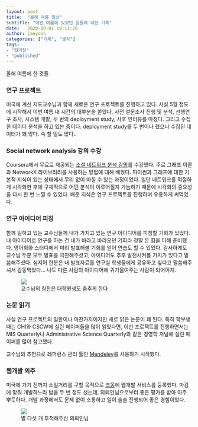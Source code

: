```yaml
---
layout: post
title:  "올해 여름 일상"
subtitle: "이번 여름에 있었던 일들에 대한 기록"
date:   2020-09-01 19:11:20
author: jaeyoon
categories: ["기록", "생각"]
tags:
- "일기장"
- "published"
---
```




올해 여름에 한 것들.

### 연구 프로젝트

미국에 계신 지도교수님과 함께 새로운 연구 프로젝트를 진행하고 있다. 사실 5월 정도에 시작해서 이번 여름 내 시간의 대부분을 쏟았다. 사전 설문조사 진행 및 분석, 선행연구 조사, 시스템 개발, 두 번의 deployment study, 사후 인터뷰를 마쳤다. 그리고 수집한 데이터 분석을 하고 있는 중이다. deployment study를 두 번이나 했으니 수집된 데이터가 꽤 많다. 즉 할 일도 많다..

### Social network analysis 강의 수강

Coursera에서 무료로 제공되는 [소셜 네트워크 분석 강의](https://www.coursera.org/learn/python-social-network-analysis)를 수강했다. 주로 그래프 이론과 NetworkX 라이브러리를 사용하는 방법에 대해 배웠다. 파이썬과 그래프에 대한 기본적 지식이 있는 상태에서 무리 없이 마칠 수 있는 과정이었다. 일단 네트워크를 적절하게 시각화한 후에 구체적으로 어떤 분석이 이루어질지 가늠하기 때문에 시각화의 중요성을 다시 한 번 느낄 수 있었다. 배운 지식은 연구 프로젝트를 진행하며 유용하게 써먹었다.

### 연구 아이디어 피칭

함께 일하고 있는 교수님들께 내가 가지고 있는 연구 아이디어를 피칭할 기회가 있었다. 내 아이디어로 연구를 하는 건 내가 바라고 바라오던 기회라 정말 온 힘을 다해 준비했다. 영어회화 스터디에서 미리 발표해볼 기회를 얻어 연습도 할 수 있었다. 감사하게도 교수님 두분 모두 발표를 극찬해주셨고, 아이디어도 추후 발전시켜볼 가치가 있다고 말씀해주셨다. 심지어 한분은 내 발표자료를 연구실 학생들에게 공유하고 싶다고 말씀해주셔서 감동먹었다... 나도 다른 사람의 아이디어에 귀기울여주는 사람이 되어야지.

<figure><img data-action="zoom" src="{{ '/assets/img/200901/email.jpg' | relative_url }}"><figcaption> 교수님의 칭찬은 대학원생도 춤추게 한다 </figcaption></figure>

### 논문 읽기

사실 연구 프로젝트의 일환이나 마찬가지이지만 새로 읽은 논문이 꽤 된다. 특히 학부생 때는 CHI와 CSCW에 실린 페이퍼들을 많이 읽었다면, 이번 프로젝트를 진행하면서는 MIS Quarterly나 Administrative Science Quarterly와 같은 경영학 저널에 실린 페이퍼를 많이 참고했다.

교수님의 추천으로 레퍼런스 관리 툴인 [Mendeley](https://www.mendeley.com/?interaction_required=true)를 사용하기 시작했다.

### 웹개발 외주

미국에 가기 전까지 소일거리를 구할 목적으로 [크몽](https://kmong.com)에 웹개발 서비스를 등록했다. 마감에 맞춰 개발하느라 밤을 두 번 정도 샜는데, 의뢰인님으로부터 좋은 평가를 받아 아주 뿌듯하다. 개발 과정에서도 문제 없이 소통하고 일이 술술 진행되어 좋은 경험이었다.

<figure><img data-action="zoom" src="{{ '/assets/img/200901/stars.png' | relative_url }}"><figcaption> 별 다섯 개 투척해주신 의뢰인님 </figcaption></figure>
